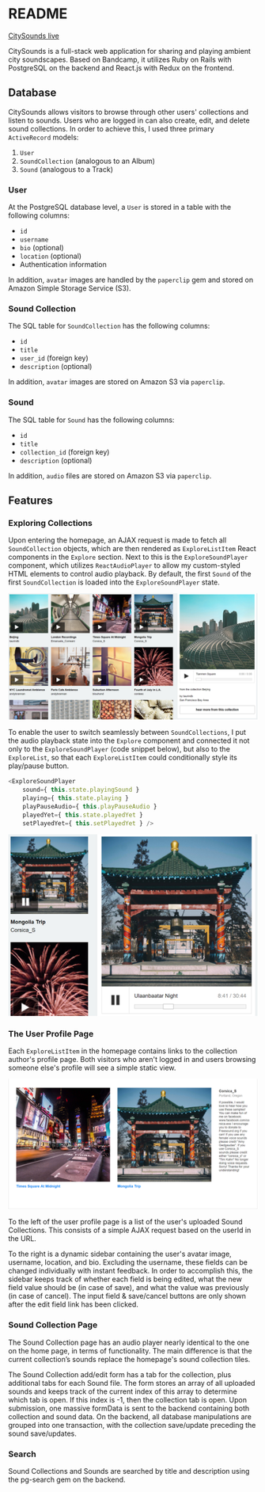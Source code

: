 # README

[CitySounds live][heroku]

[heroku]: http://www.citysoundsapp.com/#/

CitySounds is a full-stack web application for sharing and playing ambient city soundscapes. Based on Bandcamp, it utilizes Ruby on Rails with PostgreSQL on the backend and React.js with Redux on the frontend.

## Database

CitySounds allows visitors to browse through other users' collections and listen to sounds. Users who are logged in can also create, edit, and delete sound collections. In order to achieve this, I used three primary `ActiveRecord` models:
1. `User`
2. `SoundCollection` (analogous to an Album)
3. `Sound` (analogous to a Track)

### User

At the PostgreSQL database level, a `User` is stored in a table with the following columns:
- `id`
- `username`
- `bio` (optional)
- `location` (optional)
- Authentication information

In addition, `avatar` images are handled by the `paperclip` gem and stored on Amazon Simple Storage Service (S3).

### Sound Collection

The SQL table for `SoundCollection` has the following columns:
- `id`
- `title`
- `user_id` (foreign key)
- `description` (optional)

In addition, `avatar` images are stored on Amazon S3 via `paperclip`.

### Sound

The SQL table for `Sound` has the following columns:
- `id`
- `title`
- `collection_id` (foreign key)
- `description` (optional)

In addition, `audio` files are stored on Amazon S3 via `paperclip`.

## Features

### Exploring Collections

Upon entering the homepage, an AJAX request is made to fetch all `SoundCollection` objects, which are then rendered as `ExploreListItem` React components in the `Explore` section. Next to this is the `ExploreSoundPlayer` component, which utilizes `ReactAudioPlayer` to allow my custom-styled HTML elements to control audio playback. By default, the first `Sound` of the first `SoundCollection` is loaded into the `ExploreSoundPlayer` state.

![explore](https://raw.githubusercontent.com/ygdanchoi/city-sounds/master/docs/clippings/explore.jpg)

To enable the user to switch seamlessly between `SoundCollections`, I put the audio playback state into the `Explore` component and connected it not only to the `ExploreSoundPlayer` (code snippet below), but also to the `ExploreList`, so that each `ExploreListItem` could conditionally style its play/pause button.

```js
<ExploreSoundPlayer
    sound={ this.state.playingSound }
    playing={ this.state.playing }
    playPauseAudio={ this.playPauseAudio }
    playedYet={ this.state.playedYet }
    setPlayedYet={ this.setPlayedYet } />
```

![explore_sound_player](https://raw.githubusercontent.com/ygdanchoi/city-sounds/master/docs/clippings/explore_sound_player.jpg)

### The User Profile Page

Each `ExploreListItem` in the homepage contains links to the collection author's profile page. Both visitors who aren't logged in and users browsing someone else's profile will see a simple static view.

![user_profile_static](https://raw.githubusercontent.com/ygdanchoi/city-sounds/master/docs/clippings/user_profile_static.jpg)

To the left of the user profile page is a list of the user's uploaded Sound Collections. This consists of a simple AJAX request based on the userId in the URL.

To the right is a dynamic sidebar containing the user's avatar image, username, location, and bio. Excluding the username, these fields can be changed individually with instant feedback. In order to accomplish this, the sidebar keeps track of whether each field is being edited, what the new field value should be (in case of save), and what the value was previously (in case of cancel). The input field & save/cancel buttons are only shown after the edit field link has been clicked.

### Sound Collection Page

The Sound Collection page has an audio player nearly identical to the one on the home page, in terms of functionality. The main difference is that the current collection’s sounds replace the homepage's sound collection tiles.

The Sound Collection add/edit form has a tab for the collection, plus additional tabs for each Sound file. The form stores an array of all uploaded sounds and keeps track of the current index of this array to determine which tab is open. If this index is -1, then the collection tab is open. Upon submission, one massive formData is sent to the backend containing both collection and sound data. On the backend, all database manipulations are grouped into one transaction, with the collection save/update preceding the sound save/updates.

### Search

Sound Collections and Sounds are searched by title and description using the pg-search gem on the backend.
